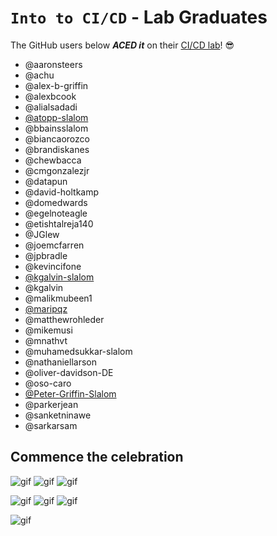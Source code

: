 # `Into to CI/CD` - Lab Graduates

The GitHub users below ***ACED it*** on their [CI/CD lab](intro.md)! 😎

[//]: # (Add your username below, in alphabetical order to prevent conflicts and duplication.)

- @aaronsteers
- @achu
- @alex-b-griffin
- @alexbcook
- @alialsadadi
- [@atopp-slalom](https://github.com/atopp-slalom)
- @bbainsslalom
- @biancaorozco
- @brandiskanes
- @chewbacca
- @cmgonzalezjr
- @datapun
- @david-holtkamp
- @domedwards
- @egelnoteagle
- @etishtalreja140
- @JGlew
- @joemcfarren
- @jpbradle
- @kevincifone
- [@kgalvin-slalom](https://github.com/kgalvin-slalom)
- @kgalvin
- @malikmubeen1
- [@maripqz](https://github.com/maripqz)
- @matthewrohleder
- @mikemusi
- @mnathvt
- @muhamedsukkar-slalom
- @nathaniellarson
- @oliver-davidson-DE
- @oso-caro
- [@Peter-Griffin-Slalom](https://github.com/Peter-Griffin-Slalom)
- @parkerjean
- @sanketninawe
- @sarkarsam
  


## Commence the celebration

[//]: # (Psst - feel free to add more art or GIFs here if you are so inclined!)

![gif](resources/congrats01.gif) ![gif](resources/grad-backflip.gif) ![gif](https://media.giphy.com/media/Is1O1TWV0LEJi/giphy.gif)

![gif](resources/elmo.gif)
![gif](resources/elmo.gif) ![gif](resources/virtual-grad.gif)

![gif](resources/ski_slalom.gif)
